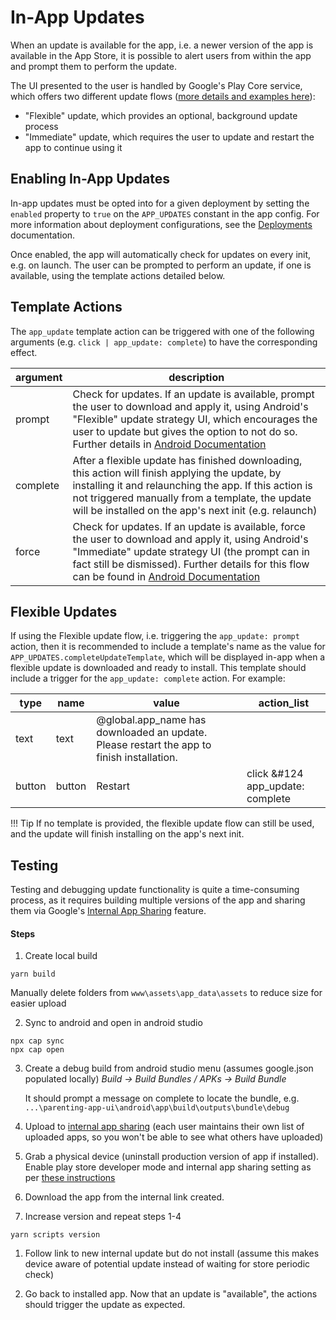 # In-App Updates

When an update is available for the app, i.e. a newer version of the app is available in the App Store, it is possible to alert users from within the app and prompt them to perform the update.

The UI presented to the user is handled by Google's Play Core service, which offers two different update flows ([more details and examples here](https://developer.android.com/guide/playcore/in-app-updates)):

- "Flexible" update, which provides an optional, background update process
- "Immediate" update, which requires the user to update and restart the app to continue using it

## Enabling In-App Updates
In-app updates must be opted into for a given deployment by setting the `enabled` property to `true` on the `APP_UPDATES` constant in the app config. For more information about deployment configurations, see the [Deployments](../deployments/#customise-configuration) documentation.

Once enabled, the app will automatically check for updates on every init, e.g. on launch. The user can be prompted to perform an update, if one is available, using the template actions detailed below.

## Template Actions
The `app_update` template action can be triggered with one of the following arguments (e.g. `click | app_update: complete`) to have the corresponding effect.

| argument             | description   |
| ---------         | ------------  |
| prompt	| Check for updates. If an update is available, prompt the user to download and apply it, using Android's "Flexible" update strategy UI, which encourages the user to update but gives the option to not do so. Further details in [Android Documentation](https://developer.android.com/guide/playcore/in-app-updates#flexible)	|
| complete	    | After a flexible update has finished downloading, this action will finish applying the update, by installing it and relaunching the app. If this action is not triggered manually from a template, the update will be installed on the app's next init (e.g. relaunch) |
| force	        | Check for updates. If an update is available, force the user to download and apply it, using Android's "Immediate" update strategy UI (the prompt can in fact still be dismissed). Further details for this flow can be found in [Android Documentation](https://developer.android.com/guide/playcore/in-app-updates#immediate) |


## Flexible Updates
If using the Flexible update flow, i.e. triggering the `app_update: prompt` action, then it is recommended to include a template's name as the value for `APP_UPDATES.completeUpdateTemplate`, which will be displayed in-app when a flexible update is downloaded and ready to install. This template should include a trigger for the `app_update: complete` action. For example:

|type               |	name	        |   value   |	action_list |
| ---------         | ------------      | --------- | ------------  |
|text               |	text          |	@global.app_name has downloaded an update. Please restart the app to finish installation.  |               |
|button          |	button		| Restart | click &#124 app_update: complete |


!!! Tip
    If no template is provided, the flexible update flow can still be used, and the update will finish installing on the app's next init.

## Testing
Testing and debugging update functionality is quite a time-consuming process, as it requires building multiple versions of the app and sharing them via Google's [Internal App Sharing](https://play.google.com/console/internal-app-sharing) feature. 

#### Steps

1. Create local build
```
yarn build
```
Manually delete folders from `www\assets\app_data\assets` to reduce size for easier upload 

2. Sync to android and open in android studio
```
npx cap sync
npx cap open
```

3. Create a debug build from android studio menu (assumes google.json populated locally)
_Build -> Build Bundles / APKs -> Build Bundle_

    It should prompt a message on complete to locate the bundle, e.g. `...\parenting-app-ui\android\app\build\outputs\bundle\debug`

4. Upload to [internal app sharing](https://play.google.com/console/internal-app-sharing) (each user maintains their own list of uploaded apps, so you won't be able to see what others have uploaded)

1. Grab a physical device (uninstall production version of app if installed). Enable play store developer mode and internal app sharing setting as per [these instructions](https://support.google.com/googleplay/android-developer/answer/9844679?hl=en)

2. Download the app from the internal link created. 

3. Increase version and repeat steps 1-4
```
yarn scripts version
```

1. Follow link to new internal update but do not install (assume this makes device aware of potential update instead of waiting for store periodic check)

2.  Go back to installed app. Now that an update is "available", the actions should trigger the update as expected.